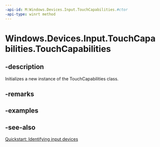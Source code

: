 ```yaml
---
-api-id: M:Windows.Devices.Input.TouchCapabilities.#ctor
-api-type: winrt method
---
```


<!-- Method syntax
public TouchCapabilities()
-->

# Windows.Devices.Input.TouchCapabilities.TouchCapabilities

## -description
Initializes a new instance of the TouchCapabilities class.

## -remarks

## -examples

## -see-also
[Quickstart: Identifying input devices](/windows/uwp/design/input/identify-input-devices)
